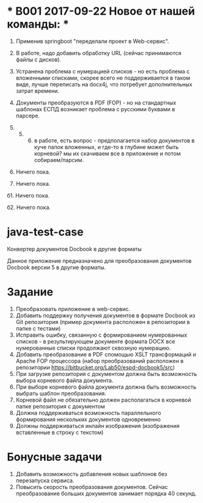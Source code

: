 # * В001 2017-09-22 Новое от нашей команды: *
1. Применив springboot "переделали проект в Web-сервис".

2. В работе, надо добавить обработку URL (сейчас принимаются файлы с дисков).

3. Устранена проблема с нумерацией списков - но есть проблема с вложенными списками, скорее всего не поддерживается в таком виде, лучше переписать на docx4j, что потребует дополнительных затрат времени.

4. Документы преобразуются в PDF (FOP) - но на стандартных шаблонах ЕСПД возникает проблема с русскими буквами в парсере.

5. 5. 6. в работе, есть вопрос - предполагается набор документов в куче папок вложенных, и где-то в глубине может быть корневой? мы их скачиваем все в приложение и потом собираем/парсим.

7. Ничего пока.

8. Ничего пока.

б1. Ничего пока.

б2. Ничего пока.

# java-test-case
Конвертер документов Docbook в другие форматы

Данное приложение предназначено для преобразования документов Docbook версии 5 в другие форматы.

# Задание

1. Преобразовать приложение в web-сервис.
2. Добавить поддержку получения документов в формате Docbook из Git репозитория
(пример документа расположен в репозитории в папке с тестами)
3. Исправить ошибку, связанную с формированием нумерованных списков - в результирующем документе формата DOCX
все нумерованные списки продолжают сквозную нумерацию.
4. Добавить преобразование в PDF cпомощью XSLT трансформаций и Apache FOP процессора
(набор преобразований расположен в репозитории https://bitbucket.org/Lab50/espd-docbook5/src)
5. При загрузке репозитория с документом должна быть возможность выбора корневого файла документа.
5. При выборе корневого файла документа должна быть возможность выбрать шаблон преобразования.
6. Корневой файл не обязательно должен располагаться в корневой папке репозитория с документом
7. Должна поддерживаться возможность параллельного формирования нескольких документов одновременно
8. Должны поддерживаться инлайн изображения (изображения вставленные в строку с текстом)

# Бонусные задачи

1. Добавить возможность добавления новых шаблонов без перезапуска сервиса.
2. Повысить скорость преобразования документов. Сейчас преобразование больших документов занимает порядка 40 секунд.
